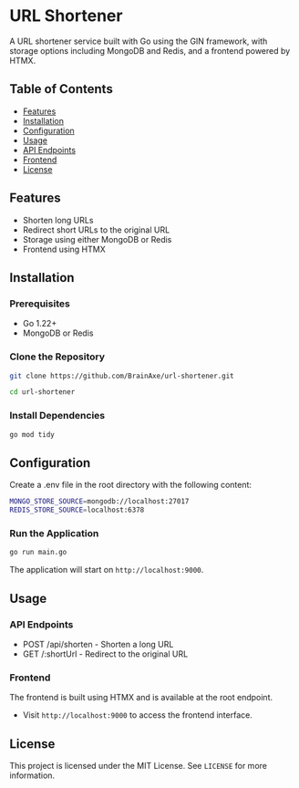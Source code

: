 # URL Shortener

A URL shortener service built with Go using the GIN framework, with storage options including MongoDB and Redis, and a frontend powered by HTMX.

## Table of Contents

- [Features](#features)
- [Installation](#installation)
- [Configuration](#configuration)
- [Usage](#usage)
- [API Endpoints](#api-endpoints)
- [Frontend](#frontend)
- [License](#license)

## Features

- Shorten long URLs
- Redirect short URLs to the original URL
- Storage using either MongoDB or Redis
- Frontend using HTMX

## Installation

### Prerequisites

- Go 1.22+
- MongoDB or Redis

### Clone the Repository

```bash
git clone https://github.com/BrainAxe/url-shortener.git

cd url-shortener
```

### Install Dependencies
```bash
go mod tidy
```

## Configuration
Create a .env file in the root directory with the following content:

```bash
MONGO_STORE_SOURCE=mongodb://localhost:27017
REDIS_STORE_SOURCE=localhost:6378
```

### Run the Application
```bash
go run main.go
```
The application will start on `http://localhost:9000`.

## Usage

### API Endpoints
  - POST /api/shorten - Shorten a long URL
  - GET /:shortUrl - Redirect to the original URL

### Frontend
The frontend is built using HTMX and is available at the root endpoint.
 - Visit `http://localhost:9000` to access the frontend interface.

## License
This project is licensed under the MIT License. See `LICENSE` for more information.
